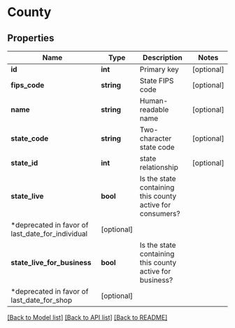 # County

## Properties
Name | Type | Description | Notes
------------ | ------------- | ------------- | -------------
**id** | **int** | Primary key | [optional] 
**fips_code** | **string** | State FIPS code | [optional] 
**name** | **string** | Human-readable name | [optional] 
**state_code** | **string** | Two-character state code | [optional] 
**state_id** | **int** | state relationship | [optional] 
**state_live** | **bool** | Is the state containing this county active for consumers?
                  *deprecated in favor of last_date_for_individual | [optional] 
**state_live_for_business** | **bool** | Is the state containing this county active for business?
                  *deprecated in favor of last_date_for_shop | [optional] 

[[Back to Model list]](../README.md#documentation-for-models) [[Back to API list]](../README.md#documentation-for-api-endpoints) [[Back to README]](../README.md)


